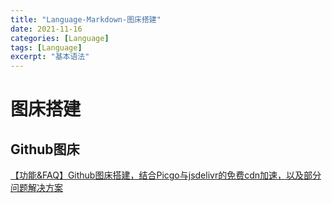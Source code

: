 ```yaml
---
title: "Language-Markdown-图床搭建"
date: 2021-11-16
categories: [Language]
tags: [Language]
excerpt: "基本语法"
---
```


# 图床搭建

## Github图床

[【功能&FAQ】Github图床搭建，结合Picgo与jsdelivr的免费cdn加速，以及部分问题解决方案](https://www.cnblogs.com/MorningMaple/p/17978113)